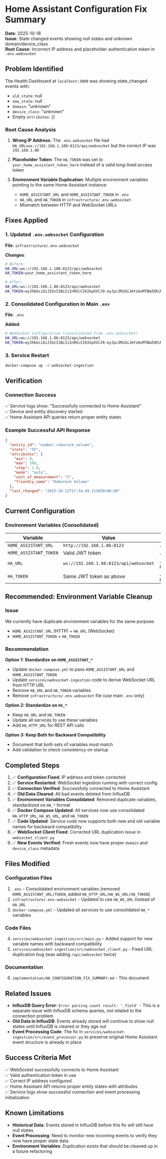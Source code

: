 # Home Assistant Configuration Fix Summary

**Date**: 2025-10-18  
**Issue**: State changed events showing null states and unknown domain/device_class  
**Root Cause**: Incorrect IP address and placeholder authentication token in `.env.websocket`

## Problem Identified

The Health Dashboard at `localhost:3000` was showing state_changed events with:
- `old_state`: null
- `new_state`: null  
- `domain`: "unknown"
- `device_class`: "unknown"
- Empty `attributes`: {}

### Root Cause Analysis

1. **Wrong IP Address**: The `.env.websocket` file had `HA_URL=ws://192.168.1.100:8123/api/websocket` but the correct IP was `192.168.1.86`

2. **Placeholder Token**: The `HA_TOKEN` was set to `your_home_assistant_token_here` instead of a valid long-lived access token

3. **Environment Variable Duplication**: Multiple environment variables pointing to the same Home Assistant instance:
   - `HOME_ASSISTANT_URL` and `HOME_ASSISTANT_TOKEN` in `.env`
   - `HA_URL` and `HA_TOKEN` in `infrastructure/.env.websocket`
   - Mismatch between HTTP and WebSocket URLs

## Fixes Applied

### 1. Updated `.env.websocket` Configuration

**File**: `infrastructure/.env.websocket`

**Changes**:
```bash
# Before:
HA_URL=ws://192.168.1.100:8123/api/websocket
HA_TOKEN=your_home_assistant_token_here

# After:
HA_URL=ws://192.168.1.86:8123/api/websocket
HA_TOKEN=eyJhbGciOiJIUzI1NiIsInR5cCI6IkpXVCJ9.eyJpc3MiOiJmYzAxMTBmZGRiNzc0ZDNjYTJhNjg2Mjk5M2U3ZGE4MiIsImlhdCI6MTc2MDM5NjUwNSwiZXhwIjoyMDc1NzU2NTA1fQ.dngeB--Ov3TgE1iJR3VyL9tX-a99jTiiUxlrz467j1Q
```

### 2. Consolidated Configuration in Main `.env`

**File**: `.env`

**Added**:
```bash
# WebSocket Configuration (consolidated from .env.websocket)
HA_URL=ws://192.168.1.86:8123/api/websocket
HA_TOKEN=eyJhbGciOiJIUzI1NiIsInR5cCI6IkpXVCJ9.eyJpc3MiOiJmYzAxMTBmZGRiNzc0ZDNjYTJhNjg2Mjk5M2U3ZGE4MiIsImlhdCI6MTc2MDM5NjUwNSwiZXhwIjoyMDc1NzU2NTA1fQ.dngeB--Ov3TgE1iJR3VyL9tX-a99jTiiUxlrz467j1Q
```

### 3. Service Restart

```bash
docker-compose up -d websocket-ingestion
```

## Verification

### Connection Success
✅ Service logs show: "Successfully connected to Home Assistant"  
✅ Device and entity discovery started  
✅ Home Assistant API queries return proper entity states

### Example Successful API Response
```json
{
  "entity_id": "number.roborock_volume",
  "state": "55",
  "attributes": {
    "min": 0,
    "max": 100,
    "step": 1.0,
    "mode": "auto",
    "unit_of_measurement": "%",
    "friendly_name": "Roborock Volume"
  },
  "last_changed": "2025-10-12T17:34:49.213659+00:00"
}
```

## Current Configuration

### Environment Variables (Consolidated)

| Variable | Value | Location |
|----------|-------|----------|
| `HOME_ASSISTANT_URL` | `http://192.168.1.86:8123` | `.env` |
| `HOME_ASSISTANT_TOKEN` | Valid JWT token | `.env` |
| `HA_URL` | `ws://192.168.1.86:8123/api/websocket` | `.env` and `infrastructure/.env.websocket` |
| `HA_TOKEN` | Same JWT token as above | `.env` and `infrastructure/.env.websocket` |

## Recommended: Environment Variable Cleanup

### Issue
We currently have duplicate environment variables for the same purpose:
- `HOME_ASSISTANT_URL` (HTTP) + `HA_URL` (WebSocket)
- `HOME_ASSISTANT_TOKEN` + `HA_TOKEN`

### Recommendation
**Option 1: Standardize on `HOME_ASSISTANT_*`**
- Update `docker-compose.yml` to pass `HOME_ASSISTANT_URL` and `HOME_ASSISTANT_TOKEN`
- Update `services/websocket-ingestion` code to derive WebSocket URL from HTTP URL
- Remove `HA_URL` and `HA_TOKEN` variables
- Remove `infrastructure/.env.websocket` file (use main `.env` only)

**Option 2: Standardize on `HA_*`**
- Keep `HA_URL` and `HA_TOKEN`
- Update all services to use these variables
- Add `HA_HTTP_URL` for REST API calls

**Option 3: Keep Both for Backward Compatibility**
- Document that both sets of variables must match
- Add validation to check consistency on startup

## Completed Steps

1. ✅ **Configuration Fixed**: IP address and token corrected
2. ✅ **Service Restarted**: WebSocket ingestion running with correct config
3. ✅ **Connection Verified**: Successfully connected to Home Assistant
4. ✅ **Old Data Cleared**: All bad events deleted from InfluxDB
5. ✅ **Environment Variables Consolidated**: Removed duplicate variables, standardized on `HA_*` format
6. ✅ **Docker Compose Updated**: All services now use consolidated `HA_HTTP_URL`, `HA_WS_URL`, and `HA_TOKEN`
7. ✅ **Code Updated**: Service code now supports both new and old variable names for backward compatibility
8. ✅ **WebSocket Client Fixed**: Corrected URL duplication issue in `websocket_client.py`
9. ✅ **New Events Verified**: Fresh events now have proper `domain` and `device_class` metadata

## Files Modified

### Configuration Files
1. `.env` - Consolidated environment variables (removed `HOME_ASSISTANT_URL/TOKEN`, added `HA_HTTP_URL/HA_WS_URL/HA_TOKEN`)
2. `infrastructure/.env.websocket` - Updated to use `HA_WS_URL` instead of `HA_URL`
3. `docker-compose.yml` - Updated all services to use consolidated `HA_*` variables

### Code Files
4. `services/websocket-ingestion/src/main.py` - Added support for new variable names with backward compatibility
5. `services/websocket-ingestion/src/websocket_client.py` - Fixed URL duplication bug (was adding `/api/websocket` twice)

### Documentation
6. `implementation/HA_CONFIGURATION_FIX_SUMMARY.md` - This document

## Related Issues

- **InfluxDB Query Error**: `Error parsing count result: '_field'` - This is a separate issue with InfluxDB schema queries, not related to the connection problem
- **Old Data in InfluxDB**: Events already stored will continue to show null states until InfluxDB is cleared or they age out
- **Event Processing Code**: The fix in `services/websocket-ingestion/src/event_processor.py` to preserve original Home Assistant event structure is already in place

## Success Criteria Met

✅ WebSocket successfully connects to Home Assistant  
✅ Valid authentication token in use  
✅ Correct IP address configured  
✅ Home Assistant API returns proper entity states with attributes  
✅ Service logs show successful connection and event processing initialization

## Known Limitations

- **Historical Data**: Events stored in InfluxDB before this fix will still have null states
- **Event Processing**: Need to monitor new incoming events to verify they now have proper state data
- **Environment Variables**: Duplication exists that should be cleaned up in a future refactoring

